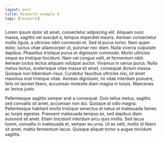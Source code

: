 ```yaml
---
layout: post
title: Research example 4
tags: [research]
---
```


Lorem ipsum dolor sit amet, consectetur adipiscing elit. Aliquam nunc massa, sagittis vel suscipit a, tempus imperdiet mauris. Aenean consectetur mollis ligula, a ultricies nibh commodo et. Sed id purus tortor. Nam quam dolor, luctus vitae ullamcorper ut, pulvinar nec diam. Nulla viverra vulputate dapibus. Phasellus tristique purus et dignissim commodo. Morbi ultricies neque eu tristique tincidunt. Nam vel congue velit, et fermentum nibh. Aenean luctus lectus aliquam volutpat auctor. Vivamus in varius purus. Nulla metus lectus, scelerisque vitae massa sit amet, consequat dictum massa. Quisque non bibendum risus. Curabitur faucibus ultricies nisi, sit amet maximus erat tristique vitae. Aenean dignissim, mi vitae interdum posuere, felis mi laoreet libero, accumsan molestie diam magna in turpis. Maecenas ac lectus justo.

Pellentesque sagittis semper erat a consequat. Duis tellus metus, sagittis sed convallis sit amet, accumsan non dui. Quisque at odio magna. Pellentesque habitant morbi tristique senectus et netus et malesuada fames ac turpis egestas. Praesent malesuada tempus ex, sed dapibus diam euismod sit amet. Etiam tincidunt interdum arcu quis mollis. Sed lacus lorem, convallis in malesuada et, semper eu urna. Ut ex velit, mollis id libero sit amet, mattis fermentum lacus. Quisque aliquet tortor a augue tincidunt sagittis.
